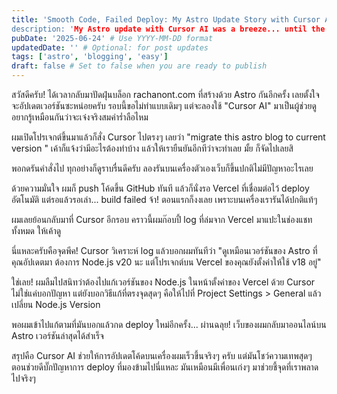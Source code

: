 ```yaml
---
title: 'Smooth Code, Failed Deploy: My Astro Update Story with Cursor AI
description: 'My Astro update with Cursor AI was a breeze... until the Vercel deploy failed. Discover the one simple setting I missed and how an AI pair-programmer saved the day.'
pubDate: '2025-06-24' # Use YYYY-MM-DD format
updatedDate: '' # Optional: for post updates
tags: ['astro', 'blogging', 'easy']
draft: false # Set to false when you are ready to publish
---
```


สวัสดีครับ! ได้เวลากลับมาปัดฝุ่นบล็อก rachanont.com ที่สร้างด้วย Astro กันอีกครั้ง เลยตั้งใจจะอัปเดตเวอร์ชันซะหน่อยครับ รอบนี้ขอไม่ทำแบบเดิมๆ แต่จะลองใช้ "Cursor AI" มาเป็นผู้ช่วยดู อยากรู้เหมือนกันว่าจะเจ๋งจริงสมคำร่ำลือไหม

ผมเปิดโปรเจกต์ขึ้นมาแล้วก็สั่ง Cursor ไปตรงๆ เลยว่า "migrate this astro blog to current version " เค้าก็แจ้งว่ามีอะไรต้องทำบ้าง แล้วให้เรายืนยันอีกทีว่าจะทำเลย มั้ย ก็จัดไปเลยสิ

พอกดรันคำสั่งไป ทุกอย่างก็ดูราบรื่นดีครับ ลองรันบนเครื่องตัวเองเว็บก็ขึ้นปกติไม่มีปัญหาอะไรเลย 

ด้วยความมั่นใจ ผมก็ push โค้ดขึ้น GitHub ทันที แล้วก็นั่งรอ Vercel ที่เชื่อมต่อไว้ deploy อัตโนมัติ แต่รอแล้วรอเล่า... build failed จ้า! ตอนแรกก็งงเลย เพราะบนเครื่องเรารันได้ปกติแท้ๆ

ผมเลยย้อนกลับมาที่ Cursor อีกรอบ คราวนี้ผมก๊อบปี้ log ที่ล่มจาก Vercel มาแปะในช่องแชททั้งหมด ให้เค้าดู

นี่แหละครับคือจุดพีค! Cursor วิเคราะห์ log แล้วบอกผมทันทีว่า "ดูเหมือนเวอร์ชันของ Astro ที่คุณอัปเดตมา ต้องการ Node.js v20 นะ แต่โปรเจกต์บน Vercel ของคุณยังตั้งค่าให้ใช้ v18 อยู่"

ใช่เลย! ผมลืมไปสนิทว่าต้องไปแก้เวอร์ชันของ Node.js ในหน้าตั้งค่าของ Vercel ด้วย Cursor ไม่ใช่แค่บอกปัญหา แต่ยังบอกวิธีแก้ที่ตรงจุดสุดๆ คือให้ไปที่ Project Settings > General แล้วเปลี่ยน Node.js Version

พอผมเข้าไปแก้ตามที่มันบอกแล้วกด deploy ใหม่อีกครั้ง... ผ่านฉลุย! เว็บของผมกลับมาออนไลน์บน Astro เวอร์ชันล่าสุดได้สำเร็จ

สรุปคือ Cursor AI ช่วยให้การอัปเดตโค้ดบนเครื่องผมเร็วขึ้นจริงๆ ครับ แต่มันโชว์ความเทพสุดๆ ตอนช่วยดีบั๊กปัญหาการ deploy ที่มองข้ามไปนี่แหละ มันเหมือนมีเพื่อนเก่งๆ มาช่วยชี้จุดที่เราพลาดไปจริงๆ